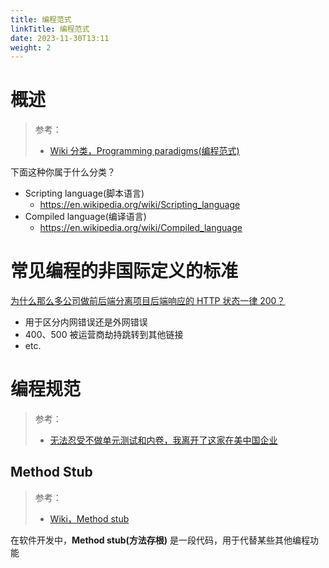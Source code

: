 ```yaml
---
title: 编程范式
linkTitle: 编程范式
date: 2023-11-30T13:11
weight: 2
---
```


# 概述

> 参考：
> 
> - [Wiki 分类，Programming paradigms(编程范式)](https://en.wikipedia.org/wiki/Category:Programming_paradigms)


下面这种你属于什么分类？

- Scripting language(脚本语言)
  - https://en.wikipedia.org/wiki/Scripting_language
- Compiled language(编译语言)
  - https://en.wikipedia.org/wiki/Compiled_language

# 常见编程的非国际定义的标准

[为什么那么多公司做前后端分离项目后端响应的 HTTP 状态一律 200？](https://www.bilibili.com/video/BV1na4y1B7jm)

- 用于区分内网错误还是外网错误
- 400、500 被运营商劫持跳转到其他链接
- etc.

# 编程规范

> 参考：
>
> - [无法忍受不做单元测试和内卷，我离开了这家在美中国企业](https://mp.weixin.qq.com/s/EFMhFazZGVAoKkfwegm_TQ)

## Method Stub

> 参考：
>
> - [Wiki，Method stub](https://en.wikipedia.org/wiki/Method_stub)

在软件开发中，**Method stub(方法存根)** 是一段代码，用于代替某些其他编程功能